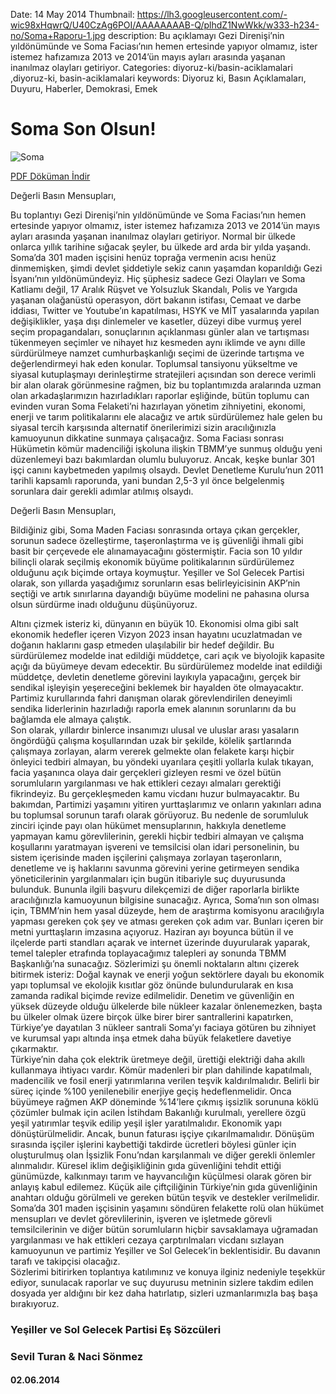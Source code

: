 Date: 14 May 2014
Thumbnail: https://lh3.googleusercontent.com/-wic98xHqwrQ/U40CzAg6POI/AAAAAAAAB-Q/plhdZ1NwWkk/w333-h234-no/Soma+Raporu-1.jpg
description: Bu açıklamayı Gezi Direnişi’nin yıldönümünde ve Soma Faciası’nın hemen ertesinde yapıyor olmamız, ister istemez hafızamıza 2013 ve 2014’ün mayıs ayları arasında yaşanan inanılmaz olayları getiriyor.
Categories: diyoruz-ki/basin-aciklamalari ,diyoruz-ki, basin-aciklamalari
keywords: Diyoruz ki, Basın Açıklamaları, Duyuru, Haberler, Demokrasi, Emek

# Soma Son Olsun!

![Soma](https://lh3.googleusercontent.com/-qh68sG1r8pk/U4z6ltjxcUI/AAAAAAAAB9s/rah-t12Q2kw/w948-h667-no/Soma+Raporu-1.jpg)

[   PDF Döküman İndir](https://docs.google.com/uc?export=download&id=0B88KkSwAkgG1OVphSWxPMWIydGc "İndir")

Değerli Basın Mensupları,

Bu toplantıyı Gezi Direnişi’nin yıldönümünde ve Soma Faciası’nın hemen ertesinde yapıyor olmamız, ister istemez hafızamıza 2013 ve 2014’ün mayıs ayları arasında yaşanan inanılmaz olayları getiriyor.
Normal bir ülkede onlarca yıllık tarihine sığacak şeyler, bu ülkede ard arda bir yılda yaşandı.
Soma’da 301 maden işçisini henüz toprağa vermenin acısı henüz dinmemişken, şimdi devlet şiddetiyle sekiz canın yaşamdan koparıldığı Gezi İsyanı’nın yıldönümündeyiz.
Hiç şüphesiz sadece Gezi Olayları ve Soma Katliamı değil, 17 Aralık Rüşvet ve Yolsuzluk Skandalı, Polis ve Yargıda yaşanan olağanüstü operasyon, dört bakanın istifası, Cemaat ve darbe iddiası, Twitter ve Youtube’ın kapatılması, HSYK ve MİT yasalarında yapılan değişiklikler, yaşa dışı dinlemeler ve kasetler, düzeyi dibe vurmuş yerel seçim propagandaları, sonuçlarının açıklanması günler alan ve tartışması tükenmeyen seçimler ve nihayet hız kesmeden aynı iklimde ve aynı dille sürdürülmeye namzet cumhurbaşkanlığı seçimi de üzerinde tartışma ve değerlendirmeyi hak eden konular.
Toplumsal tansiyonu yükseltme ve siyasal kutuplaşmayı derinleştirme stratejileri açısından son derece verimli bir alan olarak görünmesine rağmen, biz bu toplantımızda aralarında uzman olan arkadaşlarımızın hazırladıkları raporlar eşliğinde, bütün toplumu can evinden vuran Soma Felaketi’ni hazırlayan yönetim zihniyetini, ekonomi, enerji ve tarım politikalarını ele alacağız ve artık sürdürülemez hale gelen bu siyasal tercih karşısında alternatif önerilerimizi sizin aracılığınızla kamuoyunun dikkatine sunmaya çalışacağız. 
Soma Faciası sonrası Hükümetin kömür madenciliği işkoluna ilişkin TBMM’ye sunmuş olduğu yeni düzenlemeyi bazı bakımlardan olumlu buluyoruz. Ancak, keşke bunlar 301 işçi canını kaybetmeden yapılmış olsaydı. Devlet Denetleme Kurulu’nun 2011 tarihli kapsamlı raporunda, yani bundan 2,5-3 yıl önce belgelenmiş sorunlara dair gerekli adımlar atılmış olsaydı.

Değerli Basın Mensupları,

Bildiğiniz gibi, Soma Maden Faciası sonrasında ortaya çıkan gerçekler, sorunun sadece özelleştirme, taşeronlaştırma ve iş güvenliği ihmali gibi basit bir çerçevede ele alınamayacağını göstermiştir. Facia son 10 yıldır bilinçli olarak seçilmiş ekonomik büyüme politikalarının sürdürülemez olduğunu açık biçimde ortaya koymuştur. Yeşiller ve Sol Gelecek Partisi olarak, son yıllarda yaşadığımız sorunların esas belirleyicisinin AKP’nin seçtiği ve artık sınırlarına dayandığı büyüme modelini ne pahasına olursa olsun sürdürme inadı olduğunu düşünüyoruz. 


Altını çizmek isteriz ki, dünyanın en büyük 10. Ekonomisi olma gibi salt ekonomik hedefler içeren Vizyon 2023 insan hayatını ucuzlatmadan ve doğanın haklarını gasp etmeden ulaşılabilir bir hedef değildir. Bu sürdürülemez modelde inat edildiği müddetçe, cari açık ve biyolojik kapasite açığı da büyümeye devam edecektir. Bu sürdürülemez modelde inat edildiği müddetçe, devletin denetleme görevini layıkıyla yapacağını, gerçek bir sendikal işleyişin yeşereceğini beklemek bir hayalden öte olmayacaktır. Partimiz kurullarında fahri danışman olarak görevlendirilen deneyimli sendika liderlerinin hazırladığı raporla emek alanının sorunlarını da bu bağlamda ele almaya çalıştık.   
Son olarak, yıllardır binlerce insanımızı ulusal ve uluslar arası yasaların öngördüğü çalışma koşullarından uzak bir şekilde, kölelik şartlarında çalışmaya zorlayan, alarm vererek gelmekte olan felakete karşı hiçbir önleyici tedbiri almayan, bu yöndeki uyarılara çeşitli yollarla kulak tıkayan, facia yaşanınca olaya dair gerçekleri gizleyen resmi ve özel bütün sorumluların yargılanması ve hak ettikleri cezayı almaları gerektiği fikrindeyiz. Bu gerçekleşmeden kamu vicdanı huzur bulmayacaktır. 
Bu bakımdan, Partimizi yaşamını yitiren yurttaşlarımız ve onların yakınları adına bu toplumsal sorunun tarafı olarak görüyoruz. Bu nedenle de sorumluluk zinciri içinde payı olan hükümet mensuplarının, hakkıyla denetleme yapmayan kamu görevlilerinin, gerekli hiçbir tedbiri almayan ve çalışma koşullarını yaratmayan işvereni ve temsilcisi olan idari personelinin, bu sistem içerisinde maden işçilerini çalışmaya zorlayan taşeronların, denetleme ve iş haklarını savunma görevini yerine getirmeyen sendika yöneticilerinin yargılanmaları için bugün itibariyle suç duyurusunda bulunduk. Bununla ilgili başvuru dilekçemizi de diğer raporlarla birlikte aracılığınızla kamuoyunun bilgisine sunacağız.
Ayrıca, Soma’nın son olması için, TBMM’nin hem yasal düzeyde, hem de araştırma komisyonu aracılığıyla yapması gereken çok şey ve atması gereken çok adım var. Bunları içeren bir metni yurttaşların imzasına açıyoruz. Haziran ayı boyunca bütün il ve ilçelerde parti standları açarak ve internet üzerinde duyurularak yaparak, temel talepler etrafında toplayacağımız talepleri ay sonunda TBMM Başkanlığı’na sunacağız.
Sözlerimizi şu önemli noktaların altını çizerek bitirmek isteriz:
Doğal kaynak ve enerji yoğun sektörlere dayalı bu ekonomik yapı toplumsal ve ekolojik kısıtlar göz önünde bulundurularak en kısa zamanda radikal biçimde revize edilmelidir. 
Denetim ve güvenliğin en yüksek düzeyde olduğu ülkelerde bile nükleer kazalar önlenemezken, başta bu ülkeler olmak üzere birçok ülke birer birer santrallerini kapatırken, Türkiye’ye dayatılan 3 nükleer santrali Soma’yı faciaya götüren bu zihniyet ve kurumsal yapı altında inşa etmek daha büyük felaketlere davetiye çıkarmaktır.  
Türkiye’nin daha çok elektrik üretmeye değil, ürettiği elektriği daha akıllı kullanmaya ihtiyacı vardır.
Kömür madenleri bir plan dahilinde kapatılmalı, madencilik ve fosil enerji yatırımlarına verilen teşvik kaldırılmalıdır.
Belirli bir süreç içinde %100 yenilenebilir enerjiye geçiş hedeflenmelidir.
Onca büyümeye rağmen AKP döneminde %14’lere çıkmış işsizlik sorununa köklü çözümler bulmak için acilen İstihdam Bakanlığı kurulmalı, yerellere özgü yeşil yatırımlar teşvik edilip yeşil işler yaratılmalıdır.
Ekonomik yapı dönüştürülmelidir. Ancak, bunun faturası işçiye çıkarılmamalıdır. Dönüşüm sırasında işçiler işlerini kaybettiği takdirde ücretleri böylesi günler için oluşturulmuş olan İşsizlik Fonu’ndan karşılanmalı ve diğer gerekli önlemler alınmalıdır.
Küresel iklim değişikliğinin gıda güvenliğini tehdit ettiği günümüzde, kalkınmayı tarım ve hayvancılığın küçülmesi olarak gören bir anlayış kabul edilemez. Küçük aile çiftçiliğinin Türkiye’nin gıda güvenliğinin anahtarı olduğu görülmeli ve gereken bütün teşvik ve destekler verilmelidir.
Soma’da 301 maden işçisinin yaşamını söndüren felakette rolü olan hükümet mensupları ve devlet görevlilerinin, işveren ve işletmede görevli temsilcilerinin ve diğer bütün sorumluların hiçbir savsaklamaya uğramadan yargılanması ve hak ettikleri cezaya çarptırılmaları vicdanı sızlayan kamuoyunun ve partimiz Yeşiller ve Sol Gelecek’in beklentisidir. Bu davanın tarafı ve takipçisi olacağız.  
Sözlerimi bitirirken toplantıya katılımınız ve konuya ilginiz nedeniyle teşekkür ediyor, sunulacak raporlar ve suç duyurusu metninin sizlere takdim edilen dosyada yer aldığını bir kez daha hatırlatıp, sizleri uzmanlarımızla baş başa bırakıyoruz.



### Yeşiller ve Sol Gelecek Partisi Eş Sözcüleri
### Sevil Turan & Naci Sönmez

#### 02.06.2014
